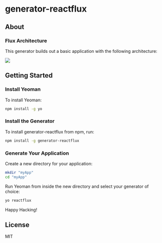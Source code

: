 # generator-reactflux

## About

### Flux Architecture

This generator builds out a basic application with the following architecture:

![](https://github.com/facebook/flux/raw/master/docs/img/flux-diagram-white-background.png)

## Getting Started


### Install Yeoman

To install Yeoman:

```bash
npm install -g yo
```


### Install the Generator

To install generator-reactflux from npm, run:

```bash
npm install -g generator-reactflux
```

### Generate Your Application

Create a new directory for your application:
```bash
mkdir "myApp"
cd "myApp"
```

Run Yeoman from inside the new directory and select your generator of choice:

```bash
yo reactflux
```

Happy Hacking!

## License

MIT

